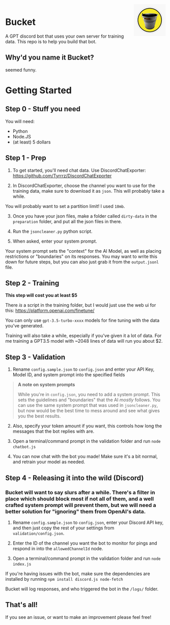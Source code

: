 <img src='bucket.jpg' width='100' align="right">

# Bucket

A GPT discord bot that uses your own server for training data. This repo is to help you build that bot.

## Why'd you name it Bucket?
seemed funny.

# Getting Started

## Step 0 - Stuff you need
You will need:
- Python
- Node.JS
- (at least) 5 dollars

## Step 1 - Prep
  1. To get started, you'll need chat data. Use DiscordChatExporter: https://github.com/Tyrrrz/DiscordChatExporter

  2. In DiscordChatExporter, choose the channel you want to use for the training data, make sure to download it as `json`. This will probably take a while.

 You will probably want to set a partition limit! I used `10mb`.

  3. Once you have your json files, make a folder called `dirty-data` in the `preparation` folder, and put all the json files in there.

  4. Run the `jsoncleaner.py` python script.

  5. When asked, enter your system prompt. 
  
  Your system prompt sets the "context" for the AI Model, as well as placing restrictions or "boundaries" on its responses. You may want to write this down for future steps, but you can also just grab it from the `output.jsonl` file.


## Step 2 - Training
**This step will cost you at least $5**

There *is* a script in the training folder, but I would just use the web ui for this: https://platform.openai.com/finetune/

You can only use `gpt-3.5-turbo-xxxx` models for fine tuning with the data you've generated.

Training will also take a while, especially if you've given it a lot of data. For me training a GPT3.5 model with ~2048 lines of data will run you about $2.

## Step 3 - Validation

1. Rename `config.sample.json` to `config.json` and enter your API Key, Model ID, and system prompt into the specified fields

> **A note on system prompts**
> 
> While you're in `config.json`, you need to add a system prompt. This sets the guidelines and "boundaries" that the AI *mostly* follows. You can use the same system prompt that was used in `jsoncleaner.py`, but now would be the best time to mess around and see what gives you the best results. 

2. Also, specify your token amount if you want, this controls how long the messages that the bot replies with are. 

3. Open a terminal/command prompt in the validation folder and run `node chatbot.js`

4. You can now chat with the bot you made! Make sure it's a bit normal, and retrain your model as needed.

## Step 4 - Releasing it into the wild (Discord)

### Bucket will want to say slurs after a while. There's a filter in place which should block most if not all of them, and a well crafted system prompt will prevent them, but we will need a better solution for "ignoring" them from OpenAI's data.

1. Rename `config.sample.json` to `config.json`, enter your Discord API key, and then just copy the rest of your settings from `validation/config.json`.

2. Enter the ID of the channel you want the bot to monitor for pings and respond in into the `allowedChannelId` node.
 
3. Open a terminal/command prompt in the validation folder and run `node index.js`

If you're having issues with the bot, make sure the dependencies are installed by running `npm install discord.js node-fetch`

Bucket will log responses, and who triggered the bot in the `/logs/` folder. 

## That's all!
If you see an issue, or want to make an improvement please feel free!